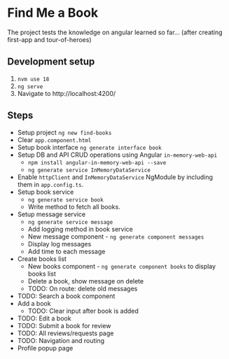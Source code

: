 # Find Me a Book

The project tests the knowledge on angular learned so far... (after creating first-app and tour-of-heroes)

## Development setup

1. `nvm use 18`
2. `ng serve`
3. Navigate to http://localhost:4200/

## Steps

- Setup project `ng new find-books`
- Clear `app.component.html`
- Setup book interface `ng generate interface book`
- Setup DB and API CRUD operations using Angular `in-memory-web-api`
  - `npm install angular-in-memory-web-api --save`
  - `ng generate service InMemoryDataService`
- Enable `httpClient` and `InMemoryDataService` NgModule by including them in `app.config.ts`.
- Setup book service
  - `ng generate service book`
  - Write method to fetch all books.
- Setup message service
  - `ng generate service message`
  - Add logging method in book service
  - New message component - `ng generate component messages`
  - Display log messages
  - Add time to each message
- Create books list
  - New books component - `ng generate component books` to display books list
  - Delete a book, show message on delete
  - TODO: On route: delete old messages
- TODO: Search a book component
- Add a book
  - TODO: Clear input after book is added
- TODO: Edit a book
- TODO: Submit a book for review
- TODO: All reviews/requests page
- TODO: Navigation and routing
- Profile popup page
